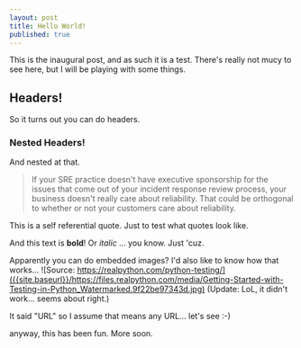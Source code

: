 ```yaml
---
layout: post
title: Hello World!
published: true
---
```


This is the inaugural post, and as such it is a test. There's really not mucy to see here, but I will be playing with some things.

## Headers!
So it turns out you can do headers.

### Nested Headers!
And nested at that.

> If your SRE practice doesn't have executive sponsorship for the issues that come out of your incident response review process, your business doesn't really care about reliability. That could be orthogonal to whether or not your customers care about reliability.

This is a self referential quote. Just to test what quotes look like. 

And this text is **bold**! Or _italic_ ... you know. Just 'cuz. 

Apparently you can do embedded images? I'd also like to know how that works...
![Source: https://realpython.com/python-testing/]({{site.baseurl}}/https://files.realpython.com/media/Getting-Started-with-Testing-in-Python_Watermarked.9f22be97343d.jpg)
(Update: LoL, it didn't work... seems about right.)

It said "URL" so I assume that means any URL... let's see :-)

anyway, this has been fun. More soon.





